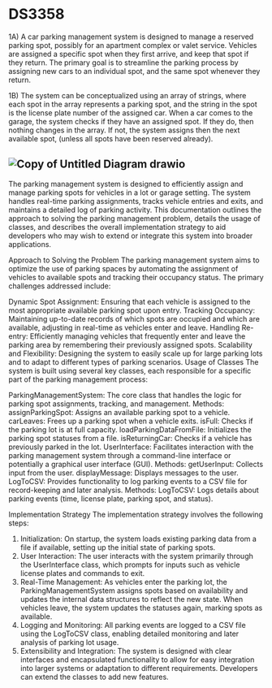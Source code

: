 # DS3358

1A)	A car parking management system is designed to manage a reserved parking spot, possibly for an apartment complex or valet service. Vehicles are assigned a specific spot when they first arrive, and keep that spot if they return. The primary goal is to streamline the parking process by assigning new cars to an individual spot, and the same spot whenever they return. 

1B)	The system can be conceptualized using an array of strings, where each spot in the array represents a parking spot, and the string in the spot is the license plate number of the assigned car. When a car comes to the garage, the system checks if they have an assigned spot. If they do, then nothing changes in the array. If not, the system assigns then the next available spot, (unless all spots have been reserved already). 

![Copy of Untitled Diagram drawio](https://github.com/zkyko/DS3358/assets/168230970/1e82364c-833b-4778-a1ba-eb69245c40dc)
--------------------------------------------------------------------------------------------
The parking management system is designed to efficiently assign and manage parking spots for vehicles in a lot or garage setting. The system handles real-time parking assignments, tracks vehicle entries and exits, and maintains a detailed log of parking activity. This documentation outlines the approach to solving the parking management problem, details the usage of classes, and describes the overall implementation strategy to aid developers who may wish to extend or integrate this system into broader applications.

Approach to Solving the Problem
The parking management system aims to optimize the use of parking spaces by automating the assignment of vehicles to available spots and tracking their occupancy status. The primary challenges addressed include:

Dynamic Spot Assignment: Ensuring that each vehicle is assigned to the most appropriate available parking spot upon entry.
Tracking Occupancy: Maintaining up-to-date records of which spots are occupied and which are available, adjusting in real-time as vehicles enter and leave.
Handling Re-entry: Efficiently managing vehicles that frequently enter and leave the parking area by remembering their previously assigned spots.
Scalability and Flexibility: Designing the system to easily scale up for large parking lots and to adapt to different types of parking scenarios.
Usage of Classes
The system is built using several key classes, each responsible for a specific part of the parking management process:

ParkingManagementSystem: The core class that handles the logic for parking spot assignments, tracking, and management.
Methods:
assignParkingSpot: Assigns an available parking spot to a vehicle.
carLeaves: Frees up a parking spot when a vehicle exits.
isFull: Checks if the parking lot is at full capacity.
loadParkingDataFromFile: Initializes the parking spot statuses from a file.
isReturningCar: Checks if a vehicle has previously parked in the lot.
UserInterface: Facilitates interaction with the parking management system through a command-line interface or potentially a graphical user interface (GUI).
Methods:
getUserInput: Collects input from the user.
displayMessage: Displays messages to the user.
LogToCSV: Provides functionality to log parking events to a CSV file for record-keeping and later analysis.
Methods:
LogToCSV: Logs details about parking events (time, license plate, parking spot, and status).

Implementation Strategy
The implementation strategy involves the following steps:

1. Initialization: On startup, the system loads existing parking data from a file if available, setting up the initial state of parking spots.
2. User Interaction: The user interacts with the system primarily through the UserInterface class, which prompts for inputs such as vehicle license plates and commands to exit.
3. Real-Time Management: As vehicles enter the parking lot, the ParkingManagementSystem assigns spots based on availability and updates the internal data structures to reflect the new state. When vehicles leave, the system updates the statuses again, marking spots as available.
4. Logging and Monitoring: All parking events are logged to a CSV file using the LogToCSV class, enabling detailed monitoring and later analysis of parking lot usage.
5. Extensibility and Integration: The system is designed with clear interfaces and encapsulated functionality to allow for easy integration into larger systems or adaptation to different requirements. Developers can extend the classes to add new features.
